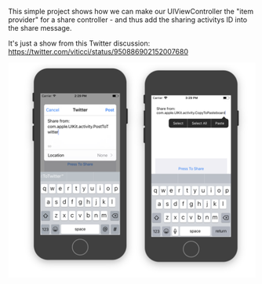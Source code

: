 This simple project shows how we can make our UIViewController the "item provider" for a share controller - and thus add the sharing activitys ID into the share message.

It's just a show from this Twitter discussion: https://twitter.com/viticci/status/950886902152007680

<img src="screenshot.png" />
